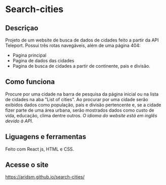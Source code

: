 # Search-cities

## Descriçao  

Projeto de um website de busca de dados de cidades feito a partir da API Teleport.
Possui três rotas navegáveis, além de uma página 404:
- Pagina principal
- Pagina de dados das cidades
- Pagina de busca de cidades a partir de continente, pais e divisão.

## Como funciona

Procure por uma cidade na barra de pesquisa da página inicial ou na lista de cidades na aba "List of cities". Ao procurar por uma cidade serão exibidos dados como população, pais e divisão pertencente e, se a cidade fizer parte de uma área urbana, serão mostrados dados como custo de vida, educação, clima dentre outros. *O idioma do website está em inglês devido à API*.

## Liguagens e ferramentas  

Feito com React js, HTML e CSS.  

## Acesse o site

https://aridsm.github.io/search-cities/

